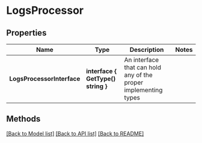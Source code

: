# LogsProcessor

## Properties

Name | Type | Description | Notes
------------ | ------------- | ------------- | -------------
**LogsProcessorInterface** | **interface { GetType() string }** | An interface that can hold any of the proper implementing types |

## Methods


[[Back to Model list]](../README.md#documentation-for-models) [[Back to API list]](../README.md#documentation-for-api-endpoints) [[Back to README]](../README.md)


